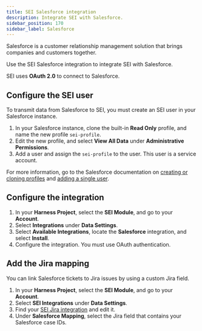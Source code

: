 ```yaml
---
title: SEI Salesforce integration
description: Integrate SEI with Salesforce.
sidebar_position: 170
sidebar_label: Salesforce
---
```


Salesforce is a customer relationship management solution that brings companies and customers together.

Use the SEI Salesforce integration to integrate SEI with Salesforce.

SEI uses **OAuth 2.0** to connect to Salesforce.

## Configure the SEI user

To transmit data from Salesforce to SEI, you must create an SEI user in your Salesforce instance.

1. In your Salesforce instance, clone the built-in **Read Only** profile, and name the new profile `sei-profile`.
2. Edit the new profile, and select **View All Data** under **Administrative Permissions**.
3. Add a user and assign the `sei-profile` to the user. This user is a service account.

For more information, go to the Salesforce documentation on [creating or cloning profiles](https://help.salesforce.com/s/articleView?id=sf.users_profiles_cloning.htm&type=5) and [adding a single user](https://help.salesforce.com/s/articleView?id=sf.adding_new_users.htm&type=5).

## Configure the integration

1. In your **Harness Project**, select the **SEI Module**, and go to your **Account**.
2. Select **Integrations** under **Data Settings**.
3. Select **Available Integrations**, locate the **Salesforce** integration, and select **Install**.
4. Configure the integration. You must use OAuth authentication.

## Add the Jira mapping

You can link Salesforce tickets to Jira issues by using a custom Jira field.

1. In your **Harness Project**, select the **SEI Module**, and go to your **Account**.
2. Select **SEI Integrations** under **Data Settings**.
3. Find your [SEI Jira integration](/docs/software-engineering-insights/sei-integrations/automated-integrations/sei-integration-jira) and edit it.
4. Under **Salesforce Mapping**, select the Jira field that contains your Salesforce case IDs.
